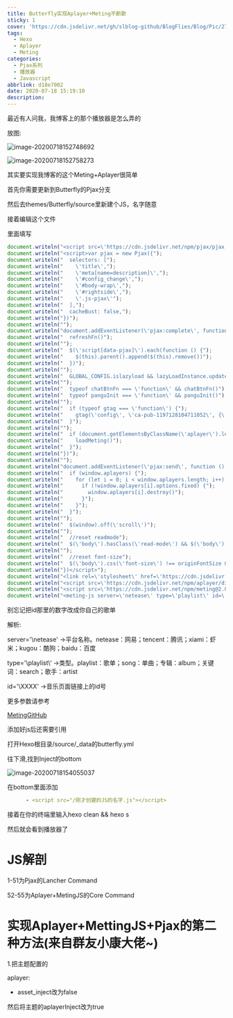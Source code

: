 ```yaml
---
title: Butterfly实现Aplayer+Meting不断歌
sticky: 1
cover: 'https://cdn.jsdelivr.net/gh/slblog-github/BlogFlies/Blog/Pic/2718Cover.png'
tags:
  - Hexo
  - Aplayer
  - Meting
categories:
  - Pjax系列
  - 播放器
  - Javascript
abbrlink: d18e7002
date: 2020-07-18 15:19:10
description:
---
```


最近有人问我，我博客上的那个播放器是怎么弄的

放图:

![image-20200718152748692](https://cdn.jsdelivr.net/gh/slblog-github/BlogFlies/Blog/Pic/image-20200718152748692.png)

![image-20200718152758273](https://cdn.jsdelivr.net/gh/slblog-github/BlogFlies/Blog/Pic/image-20200718152758273.png)

其实要实现我博客的这个Meting+Aplayer很简单

首先你需要更新到Butterfly的Pjax分支

然后去themes/Butterfly/source里新建个JS，名字随意

接着编辑这个文件

里面填写

```javascript
document.writeln("<script src=\'https://cdn.jsdelivr.net/npm/pjax/pjax.min.js\'></script>");
document.writeln("<script>var pjax = new Pjax({");
document.writeln("  selectors: [");
document.writeln("    \'title\',");
document.writeln("    \'meta[name=description]\',");
document.writeln("    \'#config_change\',");
document.writeln("    \'#body-wrap\',");
document.writeln("    \'#rightside\',");
document.writeln("    \'.js-pjax\'");
document.writeln("  ],");
document.writeln("  cacheBust: false,");
document.writeln("})");
document.writeln("");
document.writeln("document.addEventListener(\'pjax:complete\', function () {");
document.writeln("  refreshFn()");
document.writeln("");
document.writeln("  $(\'script[data-pjax]\').each(function () {");
document.writeln("    $(this).parent().append($(this).remove())");
document.writeln("  })");
document.writeln("");
document.writeln("  GLOBAL_CONFIG.islazyload && lazyLoadInstance.update()");
document.writeln("");
document.writeln("  typeof chatBtnFn === \'function\' && chatBtnFn()");
document.writeln("  typeof panguInit === \'function\' && panguInit()");
document.writeln("");
document.writeln("  if (typeof gtag === \'function\') {");
document.writeln("    gtag(\'config\', \'ca-pub-1197128104711052\', {\'page_path\': window.location.pathname});");
document.writeln("  }");
document.writeln("");
document.writeln("  if (document.getElementsByClassName(\'aplayer\').length){");
document.writeln("    loadMeting()");
document.writeln("  }");
document.writeln("})");
document.writeln("");
document.writeln("document.addEventListener(\'pjax:send\', function () {");
document.writeln("  if (window.aplayers) {");
document.writeln("    for (let i = 0; i < window.aplayers.length; i++) {");
document.writeln("      if (!window.aplayers[i].options.fixed) {");
document.writeln("        window.aplayers[i].destroy()");
document.writeln("      }");
document.writeln("    }");
document.writeln("  }");
document.writeln("");
document.writeln("  $(window).off(\'scroll\')");
document.writeln("");
document.writeln("  //reset readmode");
document.writeln("  $(\'body\').hasClass(\'read-mode\') && $(\'body\').removeClass(\'read-mode\')");
document.writeln("");
document.writeln("  //reset font-size");
document.writeln("  $(\'body\').css(\'font-size\') !== originFontSize && $(\'body\').css(\'font-size\', parseFloat(originFontSize))");
document.writeln("})</script>");
document.writeln("<link rel=\'stylesheet\' href=\'https://cdn.jsdelivr.net/npm/aplayer/dist/APlayer.min.css\'>");
document.writeln("<script src=\'https://cdn.jsdelivr.net/npm/aplayer/dist/APlayer.min.js\'></script>");
document.writeln("<script src=\'https://cdn.jsdelivr.net/npm/meting@2.0.1/dist/Meting.min.js\'></script>");
document.writeln("<meting-js server=\'netease\' type=\'playlist\' id=\'2187995420\' fixed=\'true\'></meting-js>");
```

别忘记把id那里的数字改成你自己的歌单

解析:

server=\'\netease\'   ->平台名称。netease：网易；tencent：腾讯；xiami：虾米；kugou：酷狗；baidu：百度

type=\'\playlist\‘       ->类型。playlist：歌单；song：单曲；专辑：album；关键词：search；歌手：artist

id='\XXXX\'                 ->音乐页面链接上的id号

更多参数请参考

[MetingGitHub](https://github.com/metowolf/MetingJS)

添加好js后还需要引用

打开Hexo根目录/source/_data的butterfly.yml

往下滑,找到Inject的bottom

![image-20200718154055037](https://cdn.jsdelivr.net/gh/slblog-github/BlogFlies/Blog/Pic/image-20200718154055037.png)

在bottom里面添加

```yaml
      - <script src="/刚才创建的JS的名字.js"></script>
```

接着在你的终端里输入hexo clean && hexo s

然后就会看到播放器了



# JS解剖

1-51为Pjax的Lancher Command

52-55为Aplayer+MetingJS的Core Command



# 实现Aplayer+MettingJS+Pjax的第二种方法(来自群友小康大佬~)

1.把主题配置的

aplayer:

- asset_inject改为false

  

然后将主题的aplayerInject改为true